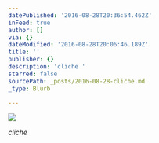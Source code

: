 ```yaml
---
datePublished: '2016-08-28T20:36:54.462Z'
inFeed: true
author: []
via: {}
dateModified: '2016-08-28T20:06:46.189Z'
title: ''
publisher: {}
description: 'cliche '
starred: false
sourcePath: _posts/2016-08-28-cliche.md
_type: Blurb

---
```

![](https://the-grid-user-content.s3-us-west-2.amazonaws.com/0ca62674-53eb-470d-91bb-753cc8ad5cac.jpg)

_cliche_